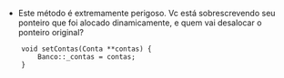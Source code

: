 - Este método é extremamente perigoso. Vc está sobrescrevendo seu ponteiro que foi alocado dinamicamente, e quem vai desalocar o ponteiro original?

```
    void setContas(Conta **contas) {
        Banco::_contas = contas;
    }

```
